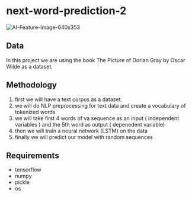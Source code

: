 # next-word-prediction-2
![AI-Feature-Image-640x353](https://user-images.githubusercontent.com/77840111/183000558-a6f01fed-9efd-43bd-ac72-5d7f6a94c28b.jpg)

## Data  
In this project we are using the book The Picture of Dorian Gray by Oscar Wilde as a dataset.  
## Methodology  
1. first we will have a text corpus as a dataset.  
2. we will do NLP preprocessing for text data and create a vocabulary of tokenized words  
3. we will take first 4 words of va sequence as an input ( independent variables ) and the 5th word as output ( depenedent variable)  
4. then we will train a neural network (LSTM) on the data  
5. finally we will predict our model with random sequences  

## Requirements
- tensorflow
- numpy
- pickle
- os
